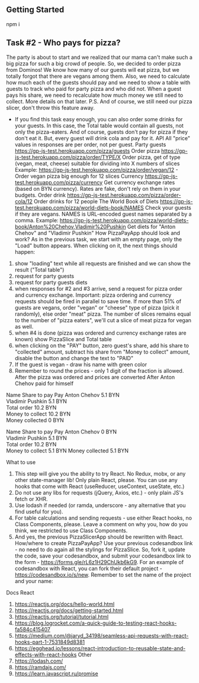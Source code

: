## Getting Started
npm i

## Task #2 - Who pays for pizza?
The party is about to start and we realized that our mama can't make such a big pizza for such a big crowd of people. So, we decided to order pizza from Dominos! We know how many of our guests will eat pizza, but we totally forgot that there are vegans among them. Also, we need to calculate how much each of the guests should pay and we need to show a table with guests to track who paid for party pizza and who did not. 
When a guest pays his share, we need to recalculate how much money we still need to collect. More details on that later.
P.S. And of course, we still need our pizza slicer, don't throw this feature away.
* If you find this task easy enough, you can also order some drinks for your guests. In this case, the Total table would contain all guests, not only the pizza-eaters. And of course, guests don't pay for pizza if they don't eat it. But, every guest will drink cola and pay for it.
API
All "price" values in responses are per order, not per guest. 
Party guests
https://gp-js-test.herokuapp.com/pizza/guests
Order pizza
https://gp-js-test.herokuapp.com/pizza/order/TYPE/X
Order pizza, get of type (vegan, meat, cheese) suitable for dividing into X numbers of slices
Example:
https://gp-js-test.herokuapp.com/pizza/order/vegan/12 - Order vegan pizza big enough for 12 slices
Currency
https://gp-js-test.herokuapp.com/pizza/currency
Get currency exchange rates (based on BYN currency). Rates are fake, don't rely on them in your budgets.
Order drink
https://gp-js-test.herokuapp.com/pizza/order-cola/12
Order drinks for 12 people
The World Book of Diets
https://gp-js-test.herokuapp.com/pizza/world-diets-book/NAMES
Check your guests if they are vegans. NAMES is URL-encoded guest names separated by a comma.
Example:
https://gp-js-test.herokuapp.com/pizza/world-diets-book/Anton%20Chehov,Vladimir%20Pushkin
Get diets for "Anton Chehov" and "Vladimir Pushkin"
How PizzaPayApp should look and work?
As in the previous task, we start with an empty page, only the "Load" button appears. When clicking on it, the next things should happen:
1.	show "loading" text while all requests are finished and we can show the result ("Total table")
2.	request for party guests
3.	request for party guests diets
4.	when responses for #2 and #3 arrive, send a request for pizza order and currency exchange. Important: pizza ordering and currency requests should be fired in parallel to save time. If more than 51% of guests are vegans, order "vegan" or "cheese" type of pizza (pick it randomly), else order "meat" pizza. The number of slices remains equal to the number of "pizza eaters", we'll cut a slice of meat pizza for vegan as well. 
5.	when #4 is done (pizza was ordered and currency exchange rates are known) show PizzaSlice and Total table
6.	when clicking on the "PAY" button, zero guest's share, add his share to "collected" amount, subtract his share from "Money to collect" amount, disable the button and change the text to "PAID"
7.	If the guest is vegan - draw his name with green color
8.	Remember to round the prices - only 1 digit of the fraction is allowed. 
After the pizza was ordered and prices are converted	After Anton Chehov paid for himself

Name	Share to pay	Pay
Anton Chehov	5.1 BYN	 
Vladimir Pushkin	5.1 BYN	 
Total order	10.2 BYN	
Money to collect	10.2 BYN	
Money collected	0 BYN	
	
Name	Share to pay	Pay
Anton Chehov	0 BYN	 
Vladimir Pushkin	5.1 BYN	 
Total order	10.2 BYN	
Money to collect	5.1 BYN	
Money collected	5.1 BYN	

What to use
1.	This step will give you the ability to try React. No Redux, mobx, or any other state-manager lib! Only plain React, please. You can use any hooks that come with React (useReducer, useContext, useState, etc.)
2.	Do not use any libs for requests (jQuery, Axios, etc.) - only plain JS's fetch or XHR.
3.	Use lodash if needed (or ramda, underscore - any alternative that you find useful for you). 
4.	For table calculations and sending requests - use either React hooks, no Class Components, please. Leave a comment on why you, how do you think, we restricted to use Class Components.
5.	And yes, the previous PizzaSlicerApp should be rewritten with React.
How/where to create PizzaPayApp?
Use your previous codesandbox link - no need to do again all the stylings for PizzaSlice. So, fork it, update the code, save your codesandbox, and submit your codesandbox link to the form - https://forms.gle/rL6z1H29ChUkb6kG9. 
For an example of codesandbox with React, you can fork their default project - https://codesandbox.io/s/new. Remember to set the name of the project and your name:
 
Docs
React
1.	https://reactjs.org/docs/hello-world.html
2.	https://reactjs.org/docs/getting-started.html
3.	https://reactjs.org/tutorial/tutorial.html
4.	https://blog.logrocket.com/a-quick-guide-to-testing-react-hooks-fa584c415407
5.	https://medium.com/@jaryd_34198/seamless-api-requests-with-react-hooks-part-1-7531849d8381
6.	https://egghead.io/lessons/react-introduction-to-reusable-state-and-effects-with-react-hooks
Other
1.	https://lodash.com/
2.	https://ramdajs.com/
3.	https://learn.javascript.ru/promise

